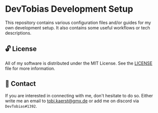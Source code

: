 # DevTobias Development Setup

This repository contains various configuration files and/or guides for my own development setup. It also contains some useful workflows or tech descriptions.

## 🔓 License

All of my software is distributed under the MIT License. See the [LICENSE](./LICENSE) file for more information.

## 💌 Contact

If you are interested in connecting with me, don't hesitate to do so. Either write me an email to [tobi.kaerst@gmx.de](mailto:tobi.kaerst@gmx.de) or add me on discord via `DevTobias#1392`.